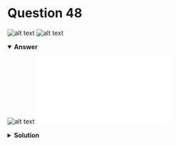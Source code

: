 # Question 48
![alt text](../ques-ref-46-51.png)
![alt text](q48.png)

<details open>
<summary><b>Answer</b></summary>

![alt text](a48.svg)
![alt text](a48.py)
</details>

<details>
<summary><b>Solution</b></summary>

![alt text](s48.png)
</details>
